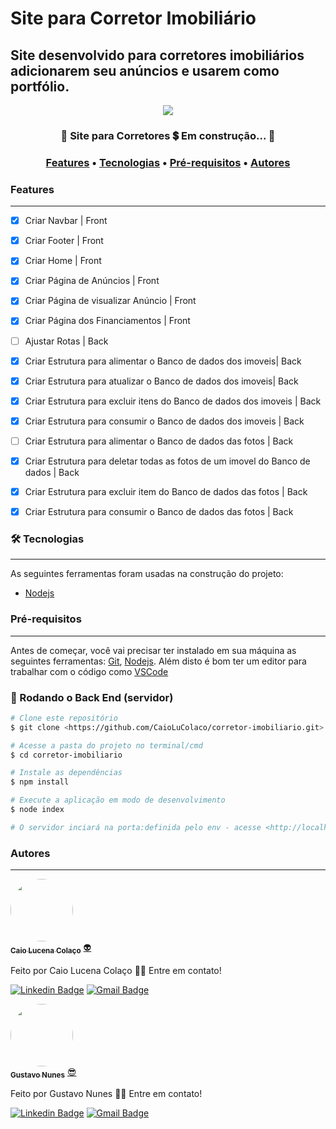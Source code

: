 # Site para Corretor Imobiliário
## Site desenvolvido para corretores imobiliários adicionarem seu anúncios e usarem como portfólio.

<div align="center">
  <img src="https://img.shields.io/static/v1?label=Nodejs&message=3.9.5&color=7159c1&style=for-the-badge&logo=Nodejs"/>
</div>

<h3 align="center"> 
	🚧  Site para Corretores 💲 Em construção...  🚧
</h3>

<h3 align="center">
 <a href="#features">Features</a> •
 <a href="#-tecnologias">Tecnologias</a> • 
 <a href="#pré-requisitos">Pré-requisitos</a> • 
 <a href="#autores">Autores</a>
</h3>

### Features
---

-   [x] Criar Navbar | Front
-   [x] Criar Footer | Front
-   [x] Criar Home | Front
-   [x] Criar Página de Anúncios | Front
-   [x] Criar Página de visualizar Anúncio | Front
-   [x] Criar Página dos Financiamentos | Front

-   [ ] Ajustar Rotas | Back
-   [X] Criar Estrutura para alimentar o Banco de dados dos imoveis| Back
-   [X] Criar Estrutura para atualizar o Banco de dados dos imoveis| Back
-   [X] Criar Estrutura para excluir itens do Banco de dados dos imoveis | Back
-   [X] Criar Estrutura para consumir o Banco de dados dos imoveis | Back

-   [ ] Criar Estrutura para alimentar o Banco de dados das fotos | Back
-   [x] Criar Estrutura para deletar todas as fotos de um imovel do Banco de dados | Back
-   [x] Criar Estrutura para excluir item do Banco de dados das fotos | Back
-   [X] Criar Estrutura para consumir o Banco de dados das fotos | Back


### 🛠 Tecnologias
---


As seguintes ferramentas foram usadas na construção do projeto:

- [Nodejs](https://nodejs.org/api/)


### Pré-requisitos
---

Antes de começar, você vai precisar ter instalado em sua máquina as seguintes ferramentas:
[Git](https://git-scm.com), [Nodejs](https://nodejs.org/api/). 
Além disto é bom ter um editor para trabalhar com o código como [VSCode](https://code.visualstudio.com/)

### 🎲 Rodando o Back End (servidor)

```bash
# Clone este repositório
$ git clone <https://github.com/CaioLuColaco/corretor-imobiliario.git>

# Acesse a pasta do projeto no terminal/cmd
$ cd corretor-imobiliario

# Instale as dependências
$ npm install

# Execute a aplicação em modo de desenvolvimento
$ node index

# O servidor inciará na porta:definida pelo env - acesse <http://localhost:PORTA>

```

### Autores
---

<a href="https://github.com/CaioLuColaco">
 <img style="border-radius: 50%;" src="https://avatars.githubusercontent.com/u/92800332?v=4" width="100px;" alt=""/>
 <br />
 <sub><b>Caio Lucena Colaço</b></sub></a> <a href="https://www.instagram.com/caio_colaco/" title="Contato">👽</a>


Feito por Caio Lucena Colaço 👋🏽 Entre em contato!

[![Linkedin Badge](https://img.shields.io/badge/-CaioLucenaColaco-blue?style=flat-square&logo=Linkedin&logoColor=white&link=https://www.linkedin.com/in/caiolucenacolaco/)](https://www.linkedin.com/in/caiolucenacolaco/) 
[![Gmail Badge](https://img.shields.io/badge/-caio.lcolaco@gmail.com-c14438?style=flat-square&logo=Gmail&logoColor=white&link=mailto:caio.lcolaco@gmail.com)](mailto:caio.lcolaco@gmail.com)

<a href="https://github.com/gustavonunes0">
 <img style="border-radius: 50%;" src="https://avatars.githubusercontent.com/u/108197715?v=4" width="100px;" alt=""/>
 <br />
 <sub><b>Gustavo Nunes</b></sub></a> <a href="https://www.instagram.com/gustavo.nuness_/" title="Contato">😎</a>


Feito por Gustavo Nunes 👋🏽 Entre em contato!

[![Linkedin Badge](https://img.shields.io/badge/-GustavoNoroes-blue?style=flat-square&logo=Linkedin&logoColor=white&link=https://www.linkedin.com/in/gustavo-nor%C3%B5es-b44b46205/)](https://www.linkedin.com/in/gustavo-nor%C3%B5es-b44b46205/) 
[![Gmail Badge](https://img.shields.io/badge/-gustavonoroes@outlook.com-c14438?style=flat-square&logo=Gmail&logoColor=white&link=mailto:caio.lcolaco@gmail.com)](mailto:gustavonoroes@outlook.com)
